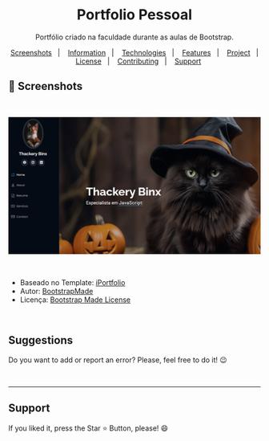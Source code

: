 <h1 align="center"> Portfolio Pessoal </h1> 

<p align="center">Portfólio criado na faculdade durante as aulas de Bootstrap.</p>

<p align="center">  
  <a href="#-screenshots">Screenshots</a>&nbsp;&nbsp;&nbsp;|&nbsp;&nbsp;&nbsp;
  <a href="#-information">Information</a>&nbsp;&nbsp;&nbsp;|&nbsp;&nbsp;&nbsp;
  <a href="#-technologies">Technologies</a>&nbsp;&nbsp;&nbsp;|&nbsp;&nbsp;&nbsp;
  <a href="#-features">Features</a>&nbsp;&nbsp;&nbsp;|&nbsp;&nbsp;&nbsp;
  <a href="#-project">Project</a>&nbsp;&nbsp;&nbsp;|&nbsp;&nbsp;&nbsp;
  <a href="#-license">License</a>&nbsp;&nbsp;&nbsp;|&nbsp;&nbsp;&nbsp;
  <a href="#-contributing">Contributing</a>&nbsp;&nbsp;&nbsp;|&nbsp;&nbsp;&nbsp;
  <a href="#support">Support</a>  
</p>

## 📸 Screenshots

<br>

<p align="center">

<img src="assets/img/portfolio-faculdade.png" alt="Imagem do Portfólio"> 

</p>

<br>

* Baseado no Template: [iPortfolio](https://bootstrapmade.com/iportfolio-bootstrap-portfolio-websites-template/)
* Autor: [BootstrapMade](BootstrapMade.com)
* Licença: [Bootstrap Made License](https://bootstrapmade.com/license/)


<br>


<h2> Suggestions </h2>
<p> Do you want to add or report an error? Please, feel free to do it! 😉 </p>

<br>
<hr>
<h2> Support </h2>
<p> If you liked it, press the Star ⭐ Button, please! 😄 </p>
